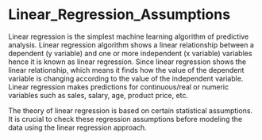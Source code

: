 # Linear_Regression_Assumptions

Linear regression is the simplest machine learning algorithm of predictive analysis. Linear regression algorithm shows a linear relationship between a dependent (y variable) and one or more independent (x variable) variables hence it is known as linear regression. Since linear regression shows the linear relationship, which means it finds how the value of the dependent variable is changing according to the value of the independent variable. Linear regression makes predictions for continuous/real or numeric variables such as sales, salary, age, product price, etc.

The theory of linear regression is based on certain statistical assumptions. It is crucial to check these regression assumptions before modeling the data using the linear regression approach.
